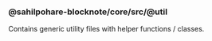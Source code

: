 ### @sahilpohare-blocknote/core/src/@util

Contains generic utility files with helper functions / classes.
